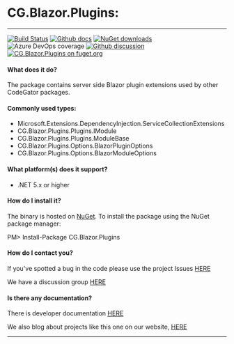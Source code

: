 # CG.Blazor.Plugins: 

---
[![Build Status](https://dev.azure.com/codegator/CG.Blazor.Plugins/_apis/build/status/CodeGator.CG.Blazor.Plugins?branchName=main)](https://dev.azure.com/codegator/CG.Blazor.Plugins/_build/latest?definitionId=30&branchName=main)
[![Github docs](https://img.shields.io/static/v1?label=Documentation&message=online&color=blue)](https://codegator.github.io/CG.Blazor.Plugins/index.html)
[![NuGet downloads](https://img.shields.io/nuget/dt/CG.Blazor.Plugins.svg?style=flat)](https://nuget.org/packages/CG.Blazor.Plugins)
![Azure DevOps coverage](https://img.shields.io/azure-devops/coverage/codegator/CG.Blazor.Plugins/30)
[![Github discussion](https://img.shields.io/badge/Discussion-online-blue)](https://github.com/CodeGator/CG.Blazor.Plugins/discussions)
[![CG.Blazor.Plugins on fuget.org](https://www.fuget.org/packages/CG.Blazor.Plugins/badge.svg)](https://www.fuget.org/packages/CG.Blazor.Plugins)

#### What does it do?
The package contains server side Blazor plugin extensions used by other CodeGator packages.

#### Commonly used types:
* Microsoft.Extensions.DependencyInjection.ServiceCollectionExtensions
* CG.Blazor.Plugins.Plugins.IModule
* CG.Blazor.Plugins.Plugins.ModuleBase
* CG.Blazor.Plugins.Options.BlazorPluginOptions
* CG.Blazor.Plugins.Options.BlazorModuleOptions

#### What platform(s) does it support?
* .NET 5.x or higher

#### How do I install it?
The binary is hosted on [NuGet](https://www.nuget.org/packages/CG.Blazor.Plugins). To install the package using the NuGet package manager:

PM> Install-Package CG.Blazor.Plugins

#### How do I contact you?
If you've spotted a bug in the code please use the project Issues [HERE](https://github.com/CodeGator/CG.Blazor.Plugins/issues)

We have a discussion group [HERE](https://github.com/CodeGator/CG.Blazor.Plugins/discussions)

#### Is there any documentation?
There is developer documentation [HERE](https://codegator.github.io/CG.Blazor.Plugins/)

We also blog about projects like this one on our website, [HERE](http://www.codegator.com)

---



